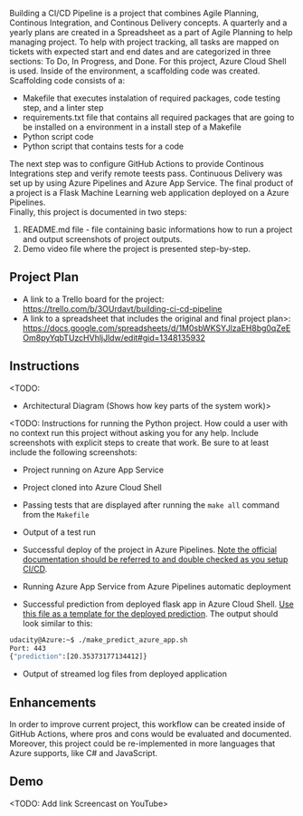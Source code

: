 Building a CI/CD Pipeline is a project that combines Agile Planning, Continous Integration, and Continous Delivery concepts. A quarterly and a yearly plans are created in a Spreadsheet as a part of Agile Planning to help managing project. To help with project tracking, all tasks are mapped on tickets with expected start and end dates and are categorized in three sections: To Do, In Progress, and Done. For this project, Azure Cloud Shell is used. Inside of the environment, a scaffolding code was created. Scaffolding code consists of a: 
* Makefile that executes instalation of required packages, code testing step, and a linter step
* requirements.txt file that contains all required packages that are going to be installed on a environment in a install step of a Makefile
* Python script code
* Python script that contains tests for a code  

The next step was to configure GitHub Actions to provide Continous Integrations step and verify remote teests pass. Continuous Delivery was set up by using Azure Pipelines and Azure App Service. The final product of a project is a Flask Machine Learning web application deployed on a Azure Pipelines.  
Finally, this project is documented in two steps:
1. README.md file - file containing basic informations how to run a project and output screenshots of project outputs.
2. Demo video file where the project is presented step-by-step.

## Project Plan

* A link to a Trello board for the project: https://trello.com/b/3OUrdavt/building-ci-cd-pipeline
* A link to a spreadsheet that includes the original and final project plan>: https://docs.google.com/spreadsheets/d/1M0sbWKSYJlzaEH8bg0qZeEOm8pyYqbTUzcHVhljJldw/edit#gid=1348135932

## Instructions

<TODO:  
* Architectural Diagram (Shows how key parts of the system work)>

<TODO:  Instructions for running the Python project.  How could a user with no context run this project without asking you for any help.  Include screenshots with explicit steps to create that work. Be sure to at least include the following screenshots:

* Project running on Azure App Service

* Project cloned into Azure Cloud Shell

* Passing tests that are displayed after running the `make all` command from the `Makefile`

* Output of a test run

* Successful deploy of the project in Azure Pipelines.  [Note the official documentation should be referred to and double checked as you setup CI/CD](https://docs.microsoft.com/en-us/azure/devops/pipelines/ecosystems/python-webapp?view=azure-devops).

* Running Azure App Service from Azure Pipelines automatic deployment

* Successful prediction from deployed flask app in Azure Cloud Shell.  [Use this file as a template for the deployed prediction](https://github.com/udacity/nd082-Azure-Cloud-DevOps-Starter-Code/blob/master/C2-AgileDevelopmentwithAzure/project/starter_files/flask-sklearn/make_predict_azure_app.sh).
The output should look similar to this:

```bash
udacity@Azure:~$ ./make_predict_azure_app.sh
Port: 443
{"prediction":[20.35373177134412]}
```

* Output of streamed log files from deployed application

>

## Enhancements

In order to improve current project, this workflow can be created inside of GitHub Actions, where pros and cons would be evaluated and documented. Moreover, this project could be re-implemented in more languages that Azure supports, like C# and JavaScript.


## Demo 

<TODO: Add link Screencast on YouTube>


